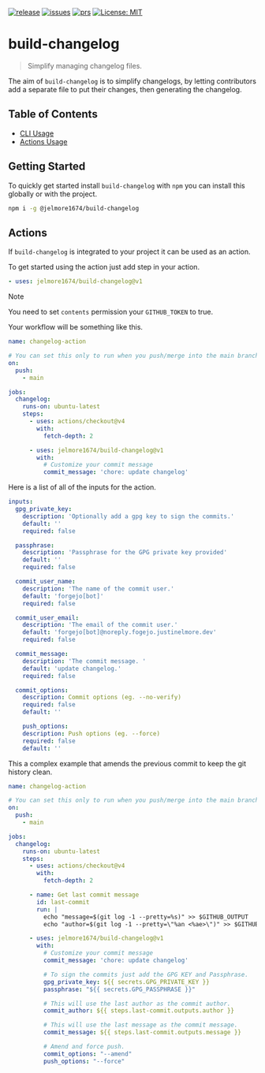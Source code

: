 [![release](https://git.justinelmore.dev/jelmore1674/build-changelog/badges/release.svg?color=dark-green&logo=npm&logoColor=CB3837)](/jelmore1674/build-changelog/releases)
[![issues](https://git.justinelmore.dev/jelmore1674/build-changelog/badges/issues/open.svg)](/jelmore1674/build-changelog/issues)
[![prs](https://git.justinelmore.dev/jelmore1674/build-changelog/badges/pulls/open.svg)](/jelmore1674/build-changelog/pulls)
[![License: MIT](https://img.shields.io/badge/License-MIT-green.svg)](/jelmore1674/build-changelog/src/branch/main/LICENSE)

# build-changelog

> Simplify managing changelog files.

The aim of `build-changelog` is to simplify changelogs, by letting contributors
add a separate file to put their changes, then generating the changelog.

## Table of Contents

- [CLI Usage](#getting-started)
- [Actions Usage](#actions)

## Getting Started

To quickly get started install `build-changelog` with `npm` you can install
this globally or with the project.

```bash
npm i -g @jelmore1674/build-changelog
```

## Actions

If `build-changelog` is integrated to your project it can be used as an action.

To get started using the action just add step in your action.

```yaml
- uses: jelmore1674/build-changelog@v1
```

> [!NOTE]
> You need to set `contents` permission your `GITHUB_TOKEN` to true.

Your workflow will be something like this.

```yaml
name: changelog-action

# You can set this only to run when you push/merge into the main branch.
on:
  push:
    - main

jobs:
  changelog:
    runs-on: ubuntu-latest
    steps:
      - uses: actions/checkout@v4
        with:
          fetch-depth: 2

      - uses: jelmore1674/build-changelog@v1
        with:
          # Customize your commit message
          commit_message: 'chore: update changelog'
```

Here is a list of all of the inputs for the action.

```yaml
inputs:
  gpg_private_key:
    description: 'Optionally add a gpg key to sign the commits.'
    default: ''
    required: false

  passphrase:
    description: 'Passphrase for the GPG private key provided'
    default: ''
    required: false

  commit_user_name:
    description: 'The name of the commit user.'
    default: 'forgejo[bot]'
    required: false

  commit_user_email:
    description: 'The email of the commit user.'
    default: 'forgejo[bot]@noreply.fogejo.justinelmore.dev'
    required: false

  commit_message:
    description: 'The commit message. '
    default: 'update changelog.'
    required: false

  commit_options:
    description: Commit options (eg. --no-verify)
    required: false
    default: ''

    push_options:
    description: Push options (eg. --force)
    required: false
    default: ''
```

This a complex example that amends the previous commit to keep the git history clean.

```yaml
name: changelog-action

# You can set this only to run when you push/merge into the main branch.
on:
  push:
    - main

jobs:
  changelog:
    runs-on: ubuntu-latest
    steps:
      - uses: actions/checkout@v4
        with:
          fetch-depth: 2

      - name: Get last commit message
        id: last-commit
        run: |
          echo "message=$(git log -1 --pretty=%s)" >> $GITHUB_OUTPUT
          echo "author=$(git log -1 --pretty=\"%an <%ae>\")" >> $GITHUB_OUTPUT

      - uses: jelmore1674/build-changelog@v1
        with:
          # Customize your commit message
          commit_message: 'chore: update changelog'

          # To sign the commits just add the GPG KEY and Passphrase.
          gpg_private_key: ${{ secrets.GPG_PRIVATE_KEY }}
          passphrase: "${{ secrets.GPG_PASSPHRASE }}"

          # This will use the last author as the commit author.
          commit_author: ${{ steps.last-commit.outputs.author }}

          # This will use the last message as the commit message.
          commit_message: ${{ steps.last-commit.outputs.message }}

          # Amend and force push.
          commit_options: "--amend"
          push_options: "--force"
```
